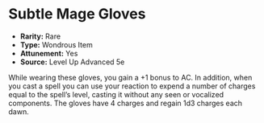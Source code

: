 # Subtle Mage Gloves

- **Rarity:** Rare
- **Type:** Wondrous Item
- **Attunement:** Yes
- **Source:** Level Up Advanced 5e

While wearing these gloves, you gain a +1 bonus to AC. In addition, when you cast a spell you can use your reaction to expend a number of charges equal to the spell’s level, casting it without any seen or vocalized components. The gloves have 4 charges and regain 1d3 charges each dawn.
